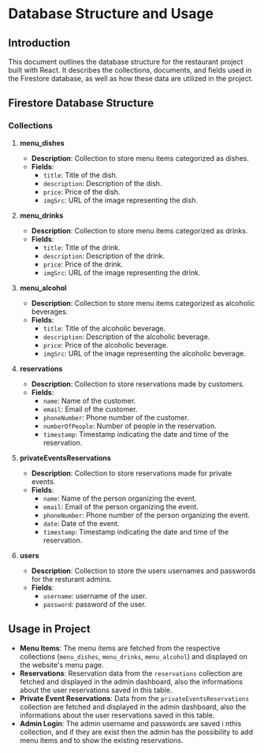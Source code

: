 # Database Structure and Usage

## Introduction
This document outlines the database structure for the restaurant project built with React. It describes the collections, documents, and fields used in the Firestore database, as well as how these data are utilized in the project.

## Firestore Database Structure

### Collections

1. **menu_dishes**

   - **Description**: Collection to store menu items categorized as dishes.
   - **Fields**:
     - `title`: Title of the dish.
     - `description`: Description of the dish.
     - `price`: Price of the dish.
     - `imgSrc`: URL of the image representing the dish.

2. **menu_drinks**

   - **Description**: Collection to store menu items categorized as drinks.
   - **Fields**:
     - `title`: Title of the drink.
     - `description`: Description of the drink.
     - `price`: Price of the drink.
     - `imgSrc`: URL of the image representing the drink.

3. **menu_alcohol**

   - **Description**: Collection to store menu items categorized as alcoholic beverages.
   - **Fields**:
     - `title`: Title of the alcoholic beverage.
     - `description`: Description of the alcoholic beverage.
     - `price`: Price of the alcoholic beverage.
     - `imgSrc`: URL of the image representing the alcoholic beverage.

4. **reservations**

   - **Description**: Collection to store reservations made by customers.
   - **Fields**:
     - `name`: Name of the customer.
     - `email`: Email of the customer.
     - `phoneNumber`: Phone number of the customer.
     - `numberOfPeople`: Number of people in the reservation.
     - `timestamp`: Timestamp indicating the date and time of the reservation.

5. **privateEventsReservations**

   - **Description**: Collection to store reservations made for private events.
   - **Fields**:
     - `name`: Name of the person organizing the event.
     - `email`: Email of the person organizing the event.
     - `phoneNumber`: Phone number of the person organizing the event.
     - `date`: Date of the event.
     - `timestamp`: Timestamp indicating the date and time of the reservation.
6. **users**
   - **Description**: Collection to store the users usernames and passwords for the resturant admins.
   - **Fields**:
     - `username`: username of the user.
     - `password`: password of the user.

## Usage in Project

- **Menu Items**: The menu items are fetched from the respective collections (`menu_dishes`, `menu_drinks`, `menu_alcohol`) and displayed on the website's menu page.
- **Reservations**: Reservation data from the `reservations` collection are fetched and displayed in the admin dashboard, also the informations about the user reservations saved in this table.
- **Private Event Reservations**: Data from the `privateEventsReservations` collection are fetched and displayed in the admin dashboard, also the informations about the user reservations saved in this table.
- **Admin Login**: The admin username and passwords are saved i nthis collection, and if they are exist then the admin has the possibility to add menu items and to show the existing reservations.
